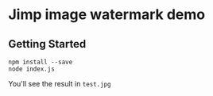 # Jimp image watermark demo

## Getting Started

```
npm install --save
node index.js
```

You'll see the result in `test.jpg`
